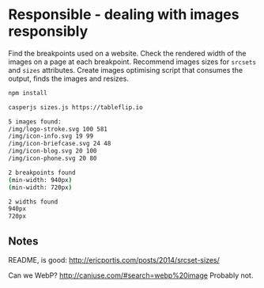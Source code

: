 # Responsible - dealing with images responsibly

Find the breakpoints used on a website.
Check the rendered width of the images on a page at each breakpoint.
Recommend images sizes for `srcsets` and `sizes` attributes.
Create images optimising script that consumes the output, finds the images and resizes.

```sh
npm install

casperjs sizes.js https://tableflip.io

5 images found:
/img/logo-stroke.svg 100 581
/img/icon-info.svg 19 99
/img/icon-briefcase.svg 24 48
/img/icon-blog.svg 20 100
/img/icon-phone.svg 20 80

2 breakpoints found
(min-width: 940px)
(min-width: 720px)

2 widths found
940px
720px
```



## Notes

README, is good: http://ericportis.com/posts/2014/srcset-sizes/

Can we WebP? http://caniuse.com/#search=webp%20image
Probably not.
